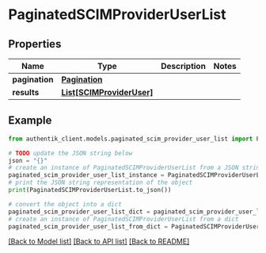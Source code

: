 # PaginatedSCIMProviderUserList


## Properties

Name | Type | Description | Notes
------------ | ------------- | ------------- | -------------
**pagination** | [**Pagination**](Pagination.md) |  | 
**results** | [**List[SCIMProviderUser]**](SCIMProviderUser.md) |  | 

## Example

```python
from authentik_client.models.paginated_scim_provider_user_list import PaginatedSCIMProviderUserList

# TODO update the JSON string below
json = "{}"
# create an instance of PaginatedSCIMProviderUserList from a JSON string
paginated_scim_provider_user_list_instance = PaginatedSCIMProviderUserList.from_json(json)
# print the JSON string representation of the object
print(PaginatedSCIMProviderUserList.to_json())

# convert the object into a dict
paginated_scim_provider_user_list_dict = paginated_scim_provider_user_list_instance.to_dict()
# create an instance of PaginatedSCIMProviderUserList from a dict
paginated_scim_provider_user_list_from_dict = PaginatedSCIMProviderUserList.from_dict(paginated_scim_provider_user_list_dict)
```
[[Back to Model list]](../README.md#documentation-for-models) [[Back to API list]](../README.md#documentation-for-api-endpoints) [[Back to README]](../README.md)



